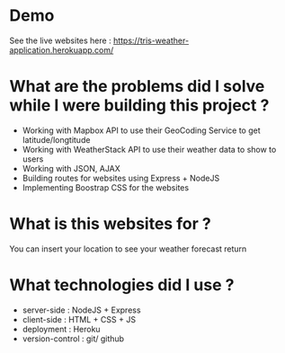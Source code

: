 # Demo 
See the live websites here : https://tris-weather-application.herokuapp.com/

# What are the problems did I solve while I were building this project ?
* Working with Mapbox API to use their GeoCoding Service to get latitude/longtitude
* Working with WeatherStack API to use their weather data to show to users
* Working with JSON, AJAX
* Building routes for websites using Express + NodeJS
* Implementing Boostrap CSS for the websites

# What is this websites for ?
You can insert your location to see your weather forecast return

# What technologies did I use ?
* server-side : NodeJS + Express
* client-side : HTML + CSS + JS
* deployment : Heroku
* version-control : git/ github
